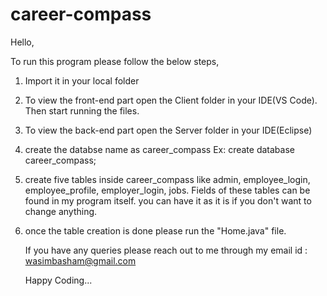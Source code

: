 # career-compass

Hello,

To run this program please follow the below steps,

1. Import it in your local folder
2. To view the front-end part open the Client folder in your IDE(VS Code). Then start running the files.
3. To view the back-end part open the Server folder in your IDE(Eclipse)
4. create the databse name as career_compass Ex: create database career_compass;
5. create five tables inside career_compass like admin, employee_login, employee_profile, employer_login, jobs. Fields of these tables can be found in my program itself. you can have it as it is if you don't want to change anything.
6. once the table creation is done please run the "Home.java" file.

   If you have any queries please reach out to me through my email id : wasimbasham@gmail.com

   Happy Coding...
